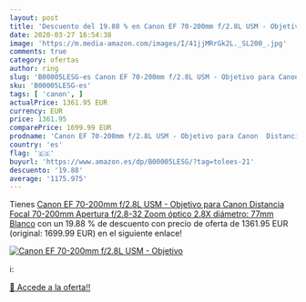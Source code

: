 ```yaml
---
layout: post
title: 'Descuento del 19.88 % en Canon EF 70-200mm f/2.8L USM - Objetivo '
date: 2020-03-27 16:54:38
image: 'https://m.media-amazon.com/images/I/41jjMRrGk2L._SL200_.jpg'
comments: true
category: ofertas
author: ring
slug: 'B00005LESG-es Canon EF 70-200mm f/2.8L USM - Objetivo para Canon...'
sku: 'B00005LESG-es'
tags: [ 'canon', ]
actualPrice: 1361.95 EUR
currency: EUR
price: 1361.95
comparePrice: 1699.99 EUR
prodname: 'Canon EF 70-200mm f/2.8L USM - Objetivo para Canon  Distancia Focal 70-200mm  Apertura f/2.8-32  Zoom óptico 2.8X diámetro: 77mm  Blanco'
country: 'es'
flag: '🇪🇸'
buyurl: 'https://www.amazon.es/dp/B00005LESG/?tag=tolees-21'
descuento: '19.88'
average: '1175.975'
---
```


Tienes [Canon EF 70-200mm f/2.8L USM - Objetivo para Canon  Distancia Focal 70-200mm  Apertura f/2.8-32  Zoom óptico 2.8X diámetro: 77mm  Blanco](https://www.amazon.es/dp/B00005LESG/?tag=tolees-21) con un 19.88 % de descuento con precio de oferta de 1361.95 EUR (original: 1699.99 EUR) en el siguiente enlace!

[![Canon EF 70-200mm f/2.8L USM - Objetivo ](https://m.media-amazon.com/images/I/41jjMRrGk2L._SL200_.jpg)](https://www.amazon.es/dp/B00005LESG/?tag=tolees-21)

ℹ️:


[🛒 Accede a la oferta!!](https://www.amazon.es/dp/B00005LESG/?tag=tolees-21)

